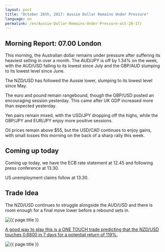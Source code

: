 ```yaml
---
layout: post
title: "October 26th, 2017: Aussie Dollar Remains Under Pressure"
language: en
permalink: /en/Aussie-Dollar-Remains-Under-Pressure-oct-26-17/
---
```

## Morning Report: 07.00 London

This morning, the Australian dollar remains under pressure after suffering its heaviest selling in over a month. The AUD/JPY is off by 1.34% on the week, with the AUD/USD falling to its lowest since July and the GBP/AUD slumping to its lowest level since June. 

The NZD/USD has followed the Aussie lower, slumping to its lowest level since May. 

The euro and pound remain rangebound, though the GBP/USD posted an encouraging session yesterday. This came after UK GDP increased more than expected yesterday. 

Yen pairs remain mixed, with the USD/JPY dropping off the highs, while the GBP/JPY and EUR/JPY enjoy more positive sessions. 

Oil prices remain above $55, but the USD/CAD continues to enjoy gains, with small losses this morning on the back of a sharp rally this week. 

## Coming up today 

Coming up today, we have the ECB rate statement at 12.45 and following press conference at 13.30. 

US unemployment claims follow at 13.30. 

## Trade Idea

The NZD/USD continues to struggle alongside the AUD/USD and there is room enough for a final move lower before a rebound sets in. 

<img class="post-image" src="{{ site.url }}/images/oct/2017-10-26_05-48-12.jpg" alt="{{ page.title }}" title="{{ page.title }}">

<a href="%LINK%%?currency=GBP&market=forex&underlying=frxNZDUSD&formname=touchnotouch&duration_amount=7&duration_units=d&amount=10&amount_type=payout&expiry_type=duration&barrier=0.6800" target="_blank">A good way to play this is a ONE TOUCH trade predicting that the NZD/USD touches 0.6800 in 7 days for a potential return of 119%.</a>

<img class="post-image" src="{{ site.url }}/images/oct/2017-10-26_05-48-43.jpg" alt="{{ page.title }}" title="{{ page.title }}">

